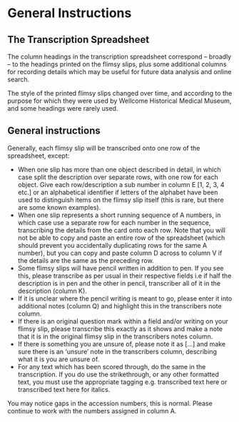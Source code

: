 # General Instructions

## The Transcription Spreadsheet

The column headings in the transcription spreadsheet correspond – broadly – to the headings printed on the flimsy slips, plus some additional columns for recording details which may be useful for future data analysis and online search.

The style of the printed flimsy slips changed over time, and according to the purpose for which they were used by Wellcome Historical Medical Museum, and some headings were rarely used.

## General instructions

Generally, each flimsy slip will be transcribed onto one row of the spreadsheet, except:

* When one slip has more than one object described in detail, in which case split the description over separate rows, with one row for each object. Give each row/description a sub number in column E \[1, 2, 3, 4 etc.\] or an alphabetical identifier if letters of the alphabet have been used to distinguish items on the flimsy slip itself \(this is rare, but there are some known examples\). 
* When one slip represents a short running sequence of A numbers, in which case use a separate row for each number in the sequence, transcribing the details from the card onto each row. Note that you will not be able to copy and paste an entire row of the spreadsheet \(which should prevent you accidentally duplicating rows for the same A number\), but you can copy and paste column D across to column V if the details are the same as the preceding row.
* Some flimsy slips will have pencil written in addition to pen. If you see this, please transcribe as per usual in their respective fields i.e if half the description is in pen and the other in pencil, transcriber all of it in the description \(column K\). 
* If it is unclear where the pencil writing is meant to go, please enter it into additional notes \(column Q\) and highlight this in the transcribers note column.
* If there is an original question mark within a field and/or writing on your flimsy slip, please transcribe this exactly as it shows and make a note that it is in the original flimsy slip in the transcribers notes column.
* If there is something you are unsure of, please note it as \[…\] and make sure there is an ‘unsure’ note in the transcribers column, describing what it is you are unsure of.
* For any text which has been scored through, do the same in the transcription. If you do use the strikethrough, or any other formatted text, you must use the appropriate tagging e.g. transcribed text here  or transcribed text here for italics.

You may notice gaps in the accession numbers, this is normal. Please continue to work with the numbers assigned in column A.

